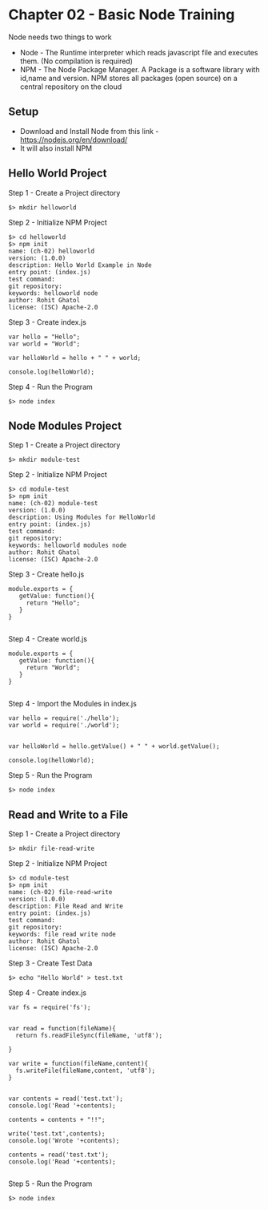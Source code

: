 # Chapter 02 - Basic Node Training

Node needs two things to work
 * Node - The Runtime interpreter which reads javascript file and executes them. (No compilation is required)
 * NPM - The Node Package Manager. A Package is a software library with id,name and version. NPM stores all packages (open source) on a central repository on the cloud

## Setup 

 * Download and Install Node from this link - https://nodejs.org/en/download/
 * It will also install NPM
 
## Hello World Project
 
 Step 1 - Create a Project directory
 
 ```
 $> mkdir helloworld
 ```
 
 Step 2 - Initialize NPM Project
 
 ```
 $> cd helloworld
 $> npm init
 name: (ch-02) helloworld
 version: (1.0.0) 
 description: Hello World Example in Node 
 entry point: (index.js) 
 test command: 
 git repository: 
 keywords: helloworld node
 author: Rohit Ghatol
 license: (ISC) Apache-2.0
 
 ```
 
 Step 3 - Create index.js
 
 ```
 var hello = "Hello";
 var world = "World";
 
 var helloWorld = hello + " " + world;
 
 console.log(helloWorld);
 
 ```
 
 Step 4 - Run the Program
 
 ```
 $> node index
 ```
 
## Node Modules Project
 
 Step 1 - Create a Project directory
 
 ```
 $> mkdir module-test
 ```
 
 Step 2 - Initialize NPM Project
 
 ```
 $> cd module-test
 $> npm init
 name: (ch-02) module-test
 version: (1.0.0) 
 description: Using Modules for HelloWorld 
 entry point: (index.js) 
 test command: 
 git repository: 
 keywords: helloworld modules node
 author: Rohit Ghatol
 license: (ISC) Apache-2.0
 
 ```
 
 Step 3 - Create hello.js
 
 ```
 module.exports = {
    getValue: function(){
      return "Hello";
    }  
 }

 
 ```

  Step 4 - Create world.js
  
  ```
  module.exports = {
     getValue: function(){
       return "World";
     }  
  }
 
  
  ```

 Step 4 - Import the Modules in index.js
 
 
  
  ```
  var hello = require('./hello');
  var world = require('./world');
  
  
  var helloWorld = hello.getValue() + " " + world.getValue();
  
  console.log(helloWorld);
  
  ```
 
  Step 5 - Run the Program
   
   ```
   $> node index
   ``` 
   
## Read and Write to a File  

Step 1 - Create a Project directory
 
 ```
 $> mkdir file-read-write
 ```
 
 Step 2 - Initialize NPM Project
 
 ```
 $> cd module-test
 $> npm init
 name: (ch-02) file-read-write
 version: (1.0.0) 
 description: File Read and Write 
 entry point: (index.js) 
 test command: 
 git repository: 
 keywords: file read write node
 author: Rohit Ghatol
 license: (ISC) Apache-2.0
 
 ```
 
 Step 3 - Create Test Data
 
   ``` 
   $> echo "Hello World" > test.txt
   ```
 
 Step 4 - Create index.js
  
  ```
  var fs = require('fs');
  
  
  var read = function(fileName){
    return fs.readFileSync(fileName, 'utf8');
    
  }
  
  var write = function(fileName,content){
    fs.writeFile(fileName,content, 'utf8');
  }
  
  
  var contents = read('test.txt');  
  console.log('Read '+contents);
  
  contents = contents + "!!";
  
  write('test.txt',contents);
  console.log('Wrote '+contents);
  
  contents = read('test.txt');
  console.log('Read '+contents);
  
  
  ```
 
  Step 5 - Run the Program
   
   ```
   $> node index
   ``` 